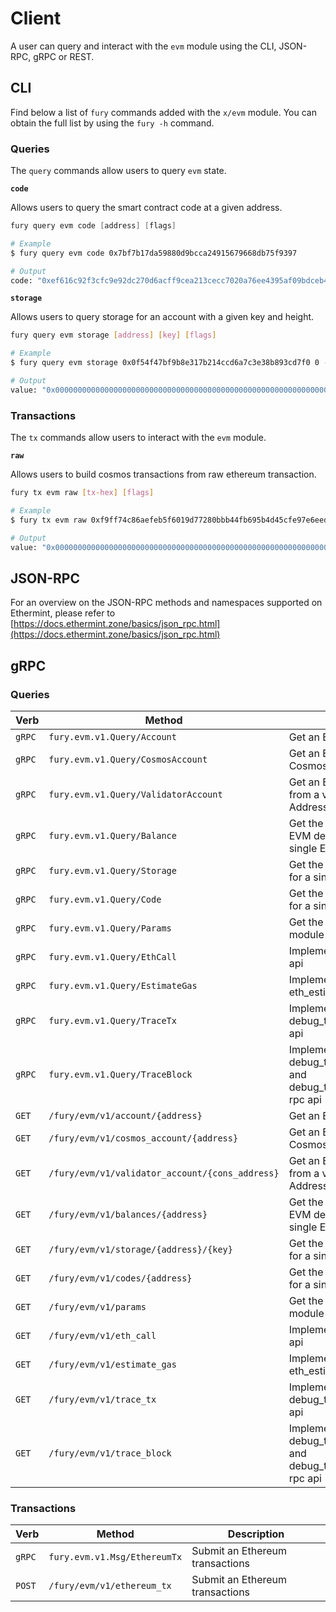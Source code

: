 <!--
order: 9
-->

# Client

A user can query and interact with the `evm` module using the CLI, JSON-RPC, gRPC or REST.

## CLI

Find below a list of `fury` commands added with the `x/evm` module. You can obtain the full list by using the `fury -h` command.

### Queries

The `query` commands allow users to query `evm` state.

**`code`**

Allows users to query the smart contract code at a given address.

```go
fury query evm code [address] [flags]
```

```bash
# Example
$ fury query evm code 0x7bf7b17da59880d9bcca24915679668db75f9397

# Output
code: "0xef616c92f3cfc9e92dc270d6acff9cea213cecc7020a76ee4395af09bdceb4837a1ebdb5735e11e7d3adb6104e0c3ac55180b4ddf5e54d022cc5e8837f6a4f971b"
```

**`storage`**

Allows users to query storage for an account with a given key and height.

```bash
fury query evm storage [address] [key] [flags]
```

```bash
# Example
$ fury query evm storage 0x0f54f47bf9b8e317b214ccd6a7c3e38b893cd7f0 0 --height 0

# Output
value: "0x0000000000000000000000000000000000000000000000000000000000000000"
```

### Transactions

The `tx` commands allow users to interact with the `evm` module.

**`raw`**

Allows users to build cosmos transactions from raw ethereum transaction.

```bash
fury tx evm raw [tx-hex] [flags]
```

```bash
# Example
$ fury tx evm raw 0xf9ff74c86aefeb5f6019d77280bbb44fb695b4d45cfe97e6eed7acd62905f4a85034d5c68ed25a2e7a8eeb9baf1b84

# Output
value: "0x0000000000000000000000000000000000000000000000000000000000000000"
```

## JSON-RPC

For an overview on  the JSON-RPC methods and namespaces supported on Ethermint, please refer to [https://docs.ethermint.zone/basics/json_rpc.html](https://docs.ethermint.zone/basics/json_rpc.html)

## gRPC

### Queries

| Verb   | Method                                               | Description                                                                |
| ------ | ---------------------------------------------------- | -------------------------------------------------------------------------- |
| `gRPC` | `fury.evm.v1.Query/Account`                     | Get an Ethereum account                                                    |
| `gRPC` | `fury.evm.v1.Query/CosmosAccount`               | Get an Ethereum account's Cosmos Address                                   |
| `gRPC` | `fury.evm.v1.Query/ValidatorAccount`            | Get an Ethereum account's from a validator consensus Address               |
| `gRPC` | `fury.evm.v1.Query/Balance`                     | Get the balance of a the EVM denomination for a single EthAccount.         |
| `gRPC` | `fury.evm.v1.Query/Storage`                     | Get the balance of all coins for a single account                          |
| `gRPC` | `fury.evm.v1.Query/Code`                        | Get the balance of all coins for a single account                          |
| `gRPC` | `fury.evm.v1.Query/Params`                      | Get the parameters of x/evm module                                         |
| `gRPC` | `fury.evm.v1.Query/EthCall`                     | Implements the eth_call rpc api                                            |
| `gRPC` | `fury.evm.v1.Query/EstimateGas`                 | Implements the eth_estimateGas rpc api                                     |
| `gRPC` | `fury.evm.v1.Query/TraceTx`                     | Implements the debug_traceTransaction rpc api                              |
| `gRPC` | `fury.evm.v1.Query/TraceBlock`                  | Implements the debug_traceBlockByNumber and debug_traceBlockByHash rpc api |
| `GET`  | `/fury/evm/v1/account/{address}`                | Get an Ethereum account                                                    |
| `GET`  | `/fury/evm/v1/cosmos_account/{address}`         | Get an Ethereum account's Cosmos Address                                   |
| `GET`  | `/fury/evm/v1/validator_account/{cons_address}` | Get an Ethereum account's from a validator consensus Address               |
| `GET`  | `/fury/evm/v1/balances/{address}`               | Get the balance of a the EVM denomination for a single EthAccount.         |
| `GET`  | `/fury/evm/v1/storage/{address}/{key}`          | Get the balance of all coins for a single account                          |
| `GET`  | `/fury/evm/v1/codes/{address}`                  | Get the balance of all coins for a single account                          |
| `GET`  | `/fury/evm/v1/params`                           | Get the parameters of x/evm module                                         |
| `GET`  | `/fury/evm/v1/eth_call`                         | Implements the eth_call rpc api                                            |
| `GET`  | `/fury/evm/v1/estimate_gas`                     | Implements the eth_estimateGas rpc api                                     |
| `GET`  | `/fury/evm/v1/trace_tx`                         | Implements the debug_traceTransaction rpc api                              |
| `GET`  | `/fury/evm/v1/trace_block`                      | Implements the debug_traceBlockByNumber and debug_traceBlockByHash rpc api |

### Transactions

| Verb   | Method                            | Description                     |
| ------ | --------------------------------- | ------------------------------- |
| `gRPC` | `fury.evm.v1.Msg/EthereumTx` | Submit an Ethereum transactions |
| `POST` | `/fury/evm/v1/ethereum_tx`   | Submit an Ethereum transactions |
